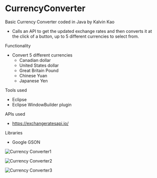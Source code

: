 # CurrencyConverter
Basic Currency Converter coded in Java by Kalvin Kao
- Calls an API to get the updated exchange rates and then converts it at the click of a button, up to 5 different currencies to select from.

Functionality
- Convert 5 different currencies
  - Canadian dollar
  - United States dollar
  - Great Britain Pound
  - Chinese Yuan
  - Japanese Yen

Tools used
- Eclipse
- Eclipse WindowBuilder plugin

APIs used
- https://exchangeratesapi.io/

Libraries
- Google GSON

![Currency Converter1](https://i.imgur.com/pNYAoWR.png)

![Currency Converter2](https://i.imgur.com/1MvviZz.png)

![Currency Converter3](https://i.imgur.com/je6zxVb.png)

